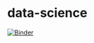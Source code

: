 # data-science

[![Binder](https://mybinder.org/badge_logo.svg)](https://mybinder.org/v2/gh/bsenst/kaggle/HEAD)
